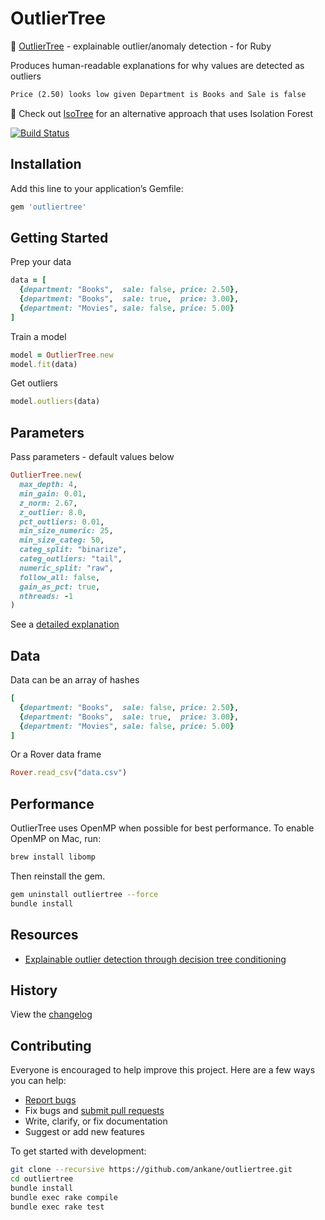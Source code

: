 # OutlierTree

:deciduous_tree: [OutlierTree](https://github.com/david-cortes/outliertree) - explainable outlier/anomaly detection - for Ruby

Produces human-readable explanations for why values are detected as outliers

```txt
Price (2.50) looks low given Department is Books and Sale is false
```

:evergreen_tree: Check out [IsoTree](https://github.com/ankane/isotree) for an alternative approach that uses Isolation Forest

[![Build Status](https://travis-ci.org/ankane/outliertree.svg?branch=master)](https://travis-ci.org/ankane/outliertree)

## Installation

Add this line to your application’s Gemfile:

```ruby
gem 'outliertree'
```

## Getting Started

Prep your data

```ruby
data = [
  {department: "Books",  sale: false, price: 2.50},
  {department: "Books",  sale: true,  price: 3.00},
  {department: "Movies", sale: false, price: 5.00}
]
```

Train a model

```ruby
model = OutlierTree.new
model.fit(data)
```

Get outliers

```ruby
model.outliers(data)
```

## Parameters

Pass parameters - default values below

```ruby
OutlierTree.new(
  max_depth: 4,
  min_gain: 0.01,
  z_norm: 2.67,
  z_outlier: 8.0,
  pct_outliers: 0.01,
  min_size_numeric: 25,
  min_size_categ: 50,
  categ_split: "binarize",
  categ_outliers: "tail",
  numeric_split: "raw",
  follow_all: false,
  gain_as_pct: true,
  nthreads: -1
)
```

See a [detailed explanation](https://outliertree.readthedocs.io/en/latest/#outliertree.OutlierTree)

## Data

Data can be an array of hashes

```ruby
[
  {department: "Books",  sale: false, price: 2.50},
  {department: "Books",  sale: true,  price: 3.00},
  {department: "Movies", sale: false, price: 5.00}
]
```

Or a Rover data frame

```ruby
Rover.read_csv("data.csv")
```

## Performance

OutlierTree uses OpenMP when possible for best performance. To enable OpenMP on Mac, run:

```sh
brew install libomp
```

Then reinstall the gem.

```sh
gem uninstall outliertree --force
bundle install
```

## Resources

- [Explainable outlier detection through decision tree conditioning](https://arxiv.org/pdf/2001.00636.pdf)

## History

View the [changelog](https://github.com/ankane/outliertree/blob/master/CHANGELOG.md)

## Contributing

Everyone is encouraged to help improve this project. Here are a few ways you can help:

- [Report bugs](https://github.com/ankane/outliertree/issues)
- Fix bugs and [submit pull requests](https://github.com/ankane/outliertree/pulls)
- Write, clarify, or fix documentation
- Suggest or add new features

To get started with development:

```sh
git clone --recursive https://github.com/ankane/outliertree.git
cd outliertree
bundle install
bundle exec rake compile
bundle exec rake test
```
